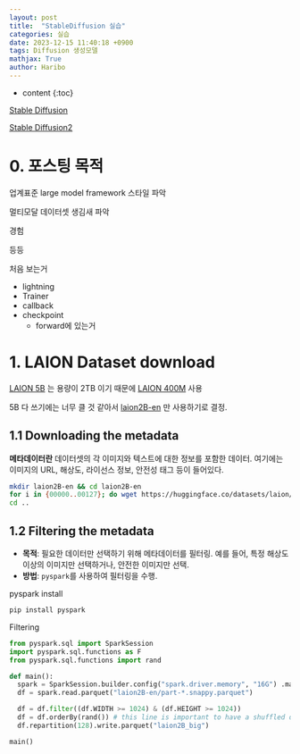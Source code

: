 ```yaml
---
layout: post
title:  "StableDiffusion 실습"
categories: 실습
date: 2023-12-15 11:40:18 +0900
tags: Diffusion 생성모델
mathjax: True
author: Haribo
---
```

* content
{:toc}


[Stable Diffusion](https://github.com/Stability-AI/stablediffusion) 

[Stable Diffusion2](https://github.com/Stability-AI/stablediffusion) 



# 0. 포스팅 목적

업계표준 large model framework 스타일 파악

멀티모달 데이터셋 생김새 파악

경험

등등



처음 보는거

* lightning
* Trainer
* callback
* checkpoint
  * forward에 있는거

# 1. LAION Dataset download

[LAION 5B](https://laion.ai/blog/laion-5b/) 는 용량이 2TB 이기 때문에 [LAION 400M](https://laion.ai/blog/laion-400-open-dataset/) 사용





5B 다 쓰기에는 너무 클 것 같아서 [laion2B-en](https://huggingface.co/datasets/laion/laion2B-en) 만 사용하기로 결정.



## 1.1 Downloading the metadata

**메타데이터란** 데이터셋의 각 이미지와 텍스트에 대한 정보를 포함한 데이터. 여기에는 이미지의 URL, 해상도, 라이선스 정보, 안전성 태그 등이 들어있다.

``` bash
mkdir laion2B-en && cd laion2B-en
for i in {00000..00127}; do wget https://huggingface.co/datasets/laion/laion2B-en/resolve/main/part-$i-5114fd87-297e-42b0-9d11-50f1df323dfa-c000.snappy.parquet; done
cd ..
```



## 1.2 Filtering the metadata

- **목적**: 필요한 데이터만 선택하기 위해 메타데이터를 필터링. 예를 들어, 특정 해상도 이상의 이미지만 선택하거나, 안전한 이미지만 선택.
- **방법**: `pyspark`를 사용하여 필터링을 수행.

pyspark install

```bash
pip install pyspark 
```

Filtering

```python
from pyspark.sql import SparkSession
import pyspark.sql.functions as F
from pyspark.sql.functions import rand

def main():
  spark = SparkSession.builder.config("spark.driver.memory", "16G") .master("local[16]").appName('spark-stats').getOrCreate()
  df = spark.read.parquet("laion2B-en/part-*.snappy.parquet")

  df = df.filter((df.WIDTH >= 1024) & (df.HEIGHT >= 1024))
  df = df.orderBy(rand()) # this line is important to have a shuffled dataset
  df.repartition(128).write.parquet("laion2B_big")

main()
```

